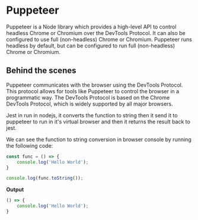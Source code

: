 # Puppeteer
Puppeteer is a Node library which provides a high-level API to control headless Chrome or Chromium over the DevTools 
Protocol. It can also be configured to use full (non-headless) Chrome or Chromium. Puppeteer runs headless by default,
but can be configured to run full (non-headless) Chrome or Chromium.

## Behind the scenes
Puppeteer communicates with the browser using the DevTools Protocol. This protocol allows for tools like Puppeteer to
control the browser in a programmatic way. The DevTools Protocol is based on the Chrome DevTools Protocol, which is
widely supported by all major browsers. 

Jest in run in nodejs, it converts the function to string then it send it to puppeteer to run in it's virtual browser
and then it returns the result back to jest.

We can see the function to string conversion in browser console by running the following code:
```javascript
const func = () => {
    console.log('Hello World');
}

console.log(func.toString());
```
**Output** <br/>
```javascript
() => {
    console.log('Hello World');
}
```